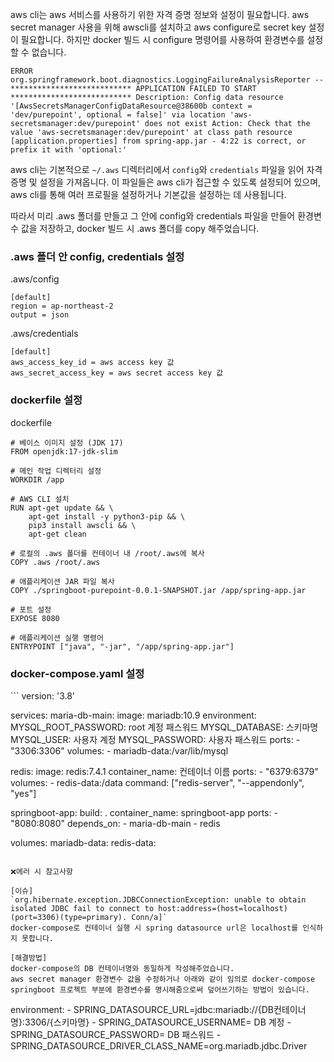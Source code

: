 aws cli는 aws 서비스를 사용하기 위한 자격 증명 정보와 설정이 필요합니다.
aws secret manager 사용을 위해 awscli를 설치하고 aws configure로 secret key 설정이 필요합니다.
하지만 docker 빌드 시 configure 명령어를 사용하여 환경변수를 설정할 수 없습니다.

`ERROR org.springframework.boot.diagnostics.LoggingFailureAnalysisReporter -- *************************** APPLICATION FAILED TO START *************************** Description: Config data resource '[AwsSecretsManagerConfigDataResource@38600b context = 'dev/purepoint', optional = false]' via location 'aws-secretsmanager:dev/purepoint' does not exist Action: Check that the value 'aws-secretsmanager:dev/purepoint' at class path resource [application.properties] from spring-app.jar - 4:22 is correct, or prefix it with 'optional:'`

aws cli는 기본적으로 `~/.aws` 디렉터리에서 `config`와 `credentials` 파일을 읽어 자격 증명 및 설정을 가져옵니다. 이 파일들은 aws cli가 접근할 수 있도록 설정되어 있으며, aws cli를 통해 여러 프로필을 설정하거나 기본값을 설정하는 데 사용됩니다.

따라서 미리 .aws 폴더를 만들고 그 안에 config와 credentials 파일을 만들어 환경변수 값을 저장하고, docker 빌드 시 .aws 폴더를 copy 해주었습니다.

<h3>.aws 폴더 안 config, credentials 설정</h3>

.aws/config
```
[default]
region = ap-northeast-2
output = json
```

.aws/credentials
```
[default]
aws_access_key_id = aws access key 값
aws_secret_access_key = aws secret access key 값
```

<h3>dockerfile 설정</h3>
dockerfile


```
# 베이스 이미지 설정 (JDK 17)
FROM openjdk:17-jdk-slim

# 메인 작업 디렉터리 설정
WORKDIR /app

# AWS CLI 설치
RUN apt-get update && \
    apt-get install -y python3-pip && \
    pip3 install awscli && \
    apt-get clean

# 로컬의 .aws 폴더를 컨테이너 내 /root/.aws에 복사
COPY .aws /root/.aws

# 애플리케이션 JAR 파일 복사
COPY ./springboot-purepoint-0.0.1-SNAPSHOT.jar /app/spring-app.jar

# 포트 설정
EXPOSE 8080

# 애플리케이션 실행 명령어
ENTRYPOINT ["java", "-jar", "/app/spring-app.jar"]
```

<h3>docker-compose.yaml 설정</h3>
```
version: '3.8'

services:
  maria-db-main:
    image: mariadb:10.9
    environment:
      MYSQL_ROOT_PASSWORD: root 계정 패스워드
      MYSQL_DATABASE: 스키마명
      MYSQL_USER: 사용자 계정
      MYSQL_PASSWORD: 사용자 패스워드
    ports:
      - "3306:3306"
    volumes:
      - mariadb-data:/var/lib/mysql

  redis:
    image: redis:7.4.1
    container_name: 컨테이너 이름
    ports:
      - "6379:6379"
    volumes:
      - redis-data:/data
    command: ["redis-server", "--appendonly", "yes"]

  springboot-app:
    build: .
    container_name: springboot-app
    ports:
      - "8080:8080"
    depends_on:
      - maria-db-main
      - redis

volumes:
  mariadb-data:
  redis-data:
```

❌에러 시 참고사항

[이슈]
`org.hibernate.exception.JDBCConnectionException: unable to obtain isolated JDBC fail to connect to host:address=(host=localhost)(port=3306)(type=primary). Conn/a]`
docker-compose로 컨테이너 실행 시 spring datasource url은 localhost를 인식하지 못합니다.

[해결방법]
docker-compose의 DB 컨테이너명와 동일하게 작성해주었습니다.
aws secret manager 환경변수 값을 수정하거나 아래와 같이 임의로 docker-compose springboot 프로젝트 부분에 환경변수를 명시해줌으로써 덮어쓰기하는 방법이 있습니다.
```
environment:
      - SPRING_DATASOURCE_URL=jdbc:mariadb://{DB컨테이너명}:3306/{스키마명}
      - SPRING_DATASOURCE_USERNAME= DB 계정
      - SPRING_DATASOURCE_PASSWORD= DB 패스워드
      - SPRING_DATASOURCE_DRIVER_CLASS_NAME=org.mariadb.jdbc.Driver
```
